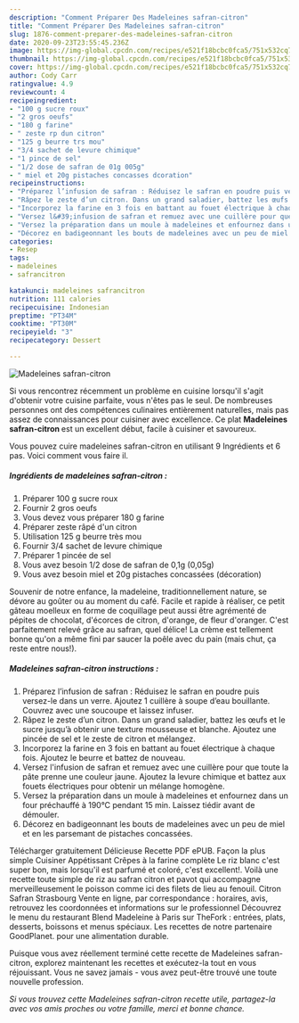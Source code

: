 ```yaml
---
description: "Comment Préparer Des Madeleines safran-citron"
title: "Comment Préparer Des Madeleines safran-citron"
slug: 1876-comment-preparer-des-madeleines-safran-citron
date: 2020-09-23T23:55:45.236Z
image: https://img-global.cpcdn.com/recipes/e521f18bcbc0fca5/751x532cq70/madeleines-safran-citron-photo-principale-de-la-recette.jpg
thumbnail: https://img-global.cpcdn.com/recipes/e521f18bcbc0fca5/751x532cq70/madeleines-safran-citron-photo-principale-de-la-recette.jpg
cover: https://img-global.cpcdn.com/recipes/e521f18bcbc0fca5/751x532cq70/madeleines-safran-citron-photo-principale-de-la-recette.jpg
author: Cody Carr
ratingvalue: 4.9
reviewcount: 4
recipeingredient:
- "100 g sucre roux"
- "2 gros oeufs"
- "180 g farine"
- " zeste rp dun citron"
- "125 g beurre trs mou"
- "3/4 sachet de levure chimique"
- "1 pince de sel"
- "1/2 dose de safran de 01g 005g"
- " miel et 20g pistaches concasses dcoration"
recipeinstructions:
- "Préparez l’infusion de safran : Réduisez le safran en poudre puis versez-le dans un verre. Ajoutez 1 cuillère à soupe d’eau bouillante. Couvrez avec une soucoupe et laissez infuser."
- "Râpez le zeste d’un citron. Dans un grand saladier, battez les œufs et le sucre jusqu’à obtenir une texture mousseuse et blanche. Ajoutez une pincée de sel et le zeste de citron et mélangez."
- "Incorporez la farine en 3 fois en battant au fouet électrique à chaque fois. Ajoutez le beurre et battez de nouveau."
- "Versez l&#39;infusion de safran et remuez avec une cuillère pour que toute la pâte prenne une couleur jaune. Ajoutez la levure chimique et battez aux fouets électriques pour obtenir un mélange homogène."
- "Versez la préparation dans un moule à madeleines et enfournez dans un four préchauffé à 190°C pendant 15 min. Laissez tiédir avant de démouler."
- "Décorez en badigeonnant les bouts de madeleines avec un peu de miel et en les parsemant de pistaches concassées."
categories:
- Resep
tags:
- madeleines
- safrancitron

katakunci: madeleines safrancitron 
nutrition: 111 calories
recipecuisine: Indonesian
preptime: "PT34M"
cooktime: "PT30M"
recipeyield: "3"
recipecategory: Dessert

---
```



![Madeleines safran-citron](https://img-global.cpcdn.com/recipes/e521f18bcbc0fca5/751x532cq70/madeleines-safran-citron-photo-principale-de-la-recette.jpg)

Si vous rencontrez récemment un problème en cuisine lorsqu'il s'agit d'obtenir votre cuisine parfaite, vous n'êtes pas le seul. De nombreuses personnes ont des compétences culinaires entièrement naturelles, mais pas assez de connaissances pour cuisiner avec excellence. Ce plat <strong> Madeleines safran-citron </strong> est un excellent début, facile à cuisiner et savoureux.

<!--inarticleads1-->

Vous pouvez cuire madeleines safran-citron en utilisant 9 Ingrédients et 6 pas. Voici comment vous faire il.

##### Ingrédients de madeleines safran-citron :

1. Préparer 100 g sucre roux
1. Fournir 2 gros oeufs
1. Vous devez vous préparer 180 g farine
1. Préparer  zeste râpé d&#39;un citron
1. Utilisation 125 g beurre très mou
1. Fournir 3/4 sachet de levure chimique
1. Préparer 1 pincée de sel
1. Vous avez besoin 1/2 dose de safran de 0,1g (0,05g)
1. Vous avez besoin  miel et 20g pistaches concassées (décoration)


Souvenir de notre enfance, la madeleine, traditionnellement nature, se dévore au goûter ou au moment du café. Facile et rapide à réaliser, ce petit gâteau moelleux en forme de coquillage peut aussi être agrémenté de pépites de chocolat, d&#39;écorces de citron, d&#39;orange, de fleur d&#39;oranger. C&#39;est parfaitement relevé grâce au safran, quel délice! La crème est tellement bonne qu&#39;on a même fini par saucer la poêle avec du pain (mais chut, ça reste entre nous!). 

<!--inarticleads2-->

##### Madeleines safran-citron instructions :

1. Préparez l’infusion de safran : Réduisez le safran en poudre puis versez-le dans un verre. Ajoutez 1 cuillère à soupe d’eau bouillante. Couvrez avec une soucoupe et laissez infuser.
1. Râpez le zeste d’un citron. Dans un grand saladier, battez les œufs et le sucre jusqu’à obtenir une texture mousseuse et blanche. Ajoutez une pincée de sel et le zeste de citron et mélangez.
1. Incorporez la farine en 3 fois en battant au fouet électrique à chaque fois. Ajoutez le beurre et battez de nouveau.
1. Versez l&#39;infusion de safran et remuez avec une cuillère pour que toute la pâte prenne une couleur jaune. Ajoutez la levure chimique et battez aux fouets électriques pour obtenir un mélange homogène.
1. Versez la préparation dans un moule à madeleines et enfournez dans un four préchauffé à 190°C pendant 15 min. Laissez tiédir avant de démouler.
1. Décorez en badigeonnant les bouts de madeleines avec un peu de miel et en les parsemant de pistaches concassées.


Télécharger gratuitement Délicieuse Recette PDF ePUB. Façon la plus simple Cuisiner Appétissant Crêpes à la farine complète Le riz blanc c&#39;est super bon, mais lorsqu&#39;il est parfumé et coloré, c&#39;est excellent!. Voilà une recette toute simple de riz au safran citron et pavot qui accompagne merveilleusement le poisson comme ici des filets de lieu au fenouil. Citron Safran Strasbourg Vente en ligne, par correspondance : horaires, avis, retrouvez les coordonnées et informations sur le professionnel Découvrez le menu du restaurant Blend Madeleine à Paris sur TheFork : entrées, plats, desserts, boissons et menus spéciaux. Les recettes de notre partenaire GoodPlanet. pour une alimentation durable. 

<!--inarticleads1-->

<p>
Puisque vous avez réellement terminé cette recette de Madeleines safran-citron, explorez maintenant les recettes et exécutez-la tout en vous réjouissant. Vous ne savez jamais - vous avez peut-être trouvé une toute nouvelle profession.
</p>

<p>
<i>Si vous trouvez cette Madeleines safran-citron recette utile, partagez-la avec vos amis proches ou votre famille, merci et bonne chance.</i>
</p>
